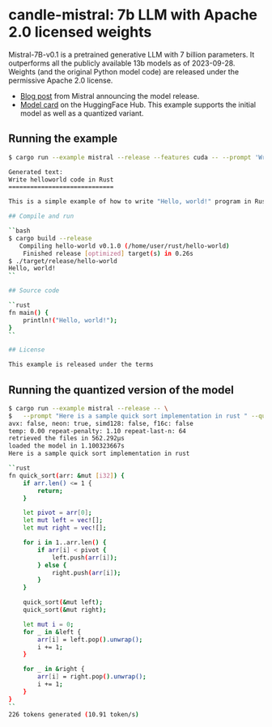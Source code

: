 # candle-mistral: 7b LLM with Apache 2.0 licensed weights

Mistral-7B-v0.1 is a pretrained generative LLM with 7 billion parameters. It outperforms all the publicly available 13b models
as of 2023-09-28. Weights (and the original Python model code) are released under the permissive Apache 2.0 license.

- [Blog post](https://mistral.ai/news/announcing-mistral-7b/) from Mistral announcing the model release.
- [Model card](https://huggingface.co/mistralai/Mistral-7B-v0.1) on the
  HuggingFace Hub.
This example supports the initial model as well as a quantized variant.

## Running the example

```bash
$ cargo run --example mistral --release --features cuda -- --prompt 'Write helloworld code in Rust' --sample-len 150

Generated text:
Write helloworld code in Rust
=============================

This is a simple example of how to write "Hello, world!" program in Rust.

## Compile and run

``bash
$ cargo build --release
   Compiling hello-world v0.1.0 (/home/user/rust/hello-world)
    Finished release [optimized] target(s) in 0.26s
$ ./target/release/hello-world
Hello, world!
``

## Source code

``rust
fn main() {
    println!("Hello, world!");
}
``

## License

This example is released under the terms
```

## Running the quantized version of the model

```bash
$ cargo run --example mistral --release -- \
$   --prompt "Here is a sample quick sort implementation in rust " --quantized -n 400
avx: false, neon: true, simd128: false, f16c: false
temp: 0.00 repeat-penalty: 1.10 repeat-last-n: 64
retrieved the files in 562.292µs
loaded the model in 1.100323667s
Here is a sample quick sort implementation in rust

``rust
fn quick_sort(arr: &mut [i32]) {
    if arr.len() <= 1 {
        return;
    }

    let pivot = arr[0];
    let mut left = vec![];
    let mut right = vec![];

    for i in 1..arr.len() {
        if arr[i] < pivot {
            left.push(arr[i]);
        } else {
            right.push(arr[i]);
        }
    }

    quick_sort(&mut left);
    quick_sort(&mut right);

    let mut i = 0;
    for _ in &left {
        arr[i] = left.pop().unwrap();
        i += 1;
    }

    for _ in &right {
        arr[i] = right.pop().unwrap();
        i += 1;
    }
}
``
226 tokens generated (10.91 token/s)
```
